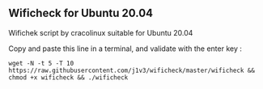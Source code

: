 ## Wificheck for Ubuntu 20.04

Wifichek script by cracolinux suitable for Ubuntu 20.04

Copy and paste this line in a terminal, and validate with the enter key :

```
wget -N -t 5 -T 10 https://raw.githubusercontent.com/j1v3/wificheck/master/wificheck && chmod +x wificheck && ./wificheck
```
